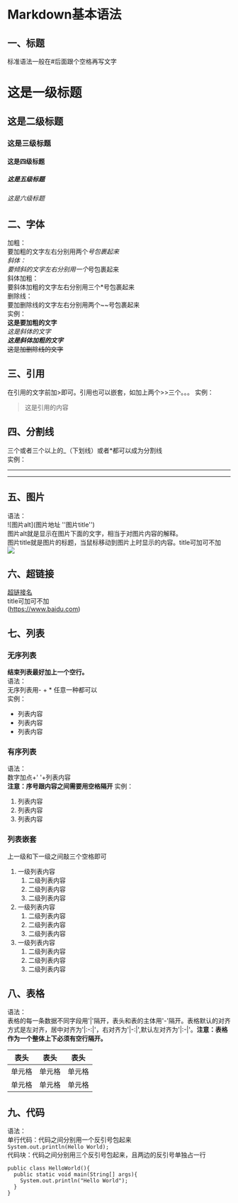 # Markdown基本语法
## 一、标题
标准语法一般在#后面跟个空格再写文字
# 这是一级标题
## 这是二级标题
### 这是三级标题
#### 这是四级标题
##### 这是五级标题
###### 这是六级标题

## 二、字体
加粗：<br>
要加粗的文字左右分别用两个*号包裹起来<br>
斜体：<br>
要倾斜的文字左右分别用一个*号包裹起来<br>
斜体加粗：<br>
要斜体加粗的文字左右分别用三个*号包裹起来<br>
删除线：<br>
要加删除线的文字左右分别用两个~~号包裹起来<br>
实例：<br>
**这是要加粗的文字**<br>
*这是斜体的文字*<br>
***这是斜体加粗的文字***<br>
~~这是加删除线的文字~~

## 三、引用
在引用的文字前加>即可。引用也可以嵌套，如加上两个>>三个。。。
实例：<br>
>这是引用的内容

## 四、分割线
三个或者三个以上的_（下划线）或者*都可以成为分割线<br>
实例：
___
***
## 五、图片
语法：<br>
![图片alt](图片地址 ''图片title'')<br>
图片alt就是显示在图片下面的文字，相当于对图片内容的解释。<br>
图片title就是图片的标题，当鼠标移动到图片上时显示的内容。title可加可不加<br>
![](https://ss3.baidu.com/-fo3dSag_xI4khGko9WTAnF6hhy/super/crop=61,19,1358,849/sign=7ccd77d99f8fa0ec6b883e4d1ba168c2/cdbf6c81800a19d8a22331ef3dfa828ba61e4633.jpg)
## 六、超链接
[超链接名](超链接地址 "超链接title")<br>
title可加可不加<br>
(https://www.baidu.com)
## 七、列表
### 无序列表
**结束列表最好加上一个空行。**<br>
语法：<br>
无序列表用- + * 任意一种都可以<br>
实例：<br>
- 列表内容
- 列表内容
- 列表内容

### 有序列表
语法：<br>
数字加点+' '+列表内容<br>**注意：序号跟内容之间需要用空格隔开**
实例：<br>
1. 列表内容
2. 列表内容
3. 列表内容

### 列表嵌套
上一级和下一级之间敲三个空格即可<br>
1. 一级列表内容
   1. 二级列表内容
   2. 二级列表内容
   3. 二级列表内容
2. 一级列表内容
   1. 二级列表内容
   2. 二级列表内容
   3. 二级列表内容
3. 一级列表内容
   1. 二级列表内容
   2. 二级列表内容
   3. 二级列表内容

## 八、表格
语法：<br>
表格的每一条数据不同字段用'|'隔开，表头和表的主体用'-'隔开。表格默认的对齐方式是左对齐，居中对齐为'|:-:|'，右对齐为'|-:|',默认左对齐为'|:-|'。**注意：表格作为一个整体上下必须有空行隔开。**

 |表头 | 表头 | 表头|
 |- | :-: | -|
 |单元格 | 单元格 | 单元格|
 |单元格 |  单元格 | 单元格|

## 九、代码
语法：<br>
单行代码：代码之间分别用一个反引号包起来<br>
`System.out.println(Hello World);`<br>
代码块：代码之间分别用三个反引号包起来，且两边的反引号单独占一行
```
public class HelloWorld(){
  public static void main(String[] args){
    System.out.println("Hello World");
  }
}
```
